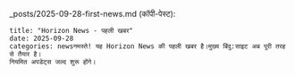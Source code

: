 _posts/2025-09-28-first-news.md (कॉपी-पेस्ट):
```markdownlayout: post
title: "Horizon News - पहली खबर"
date: 2025-09-28
categories: newsनमस्ते! यह Horizon News की पहली खबर है।मुख्य बिंदु:साइट अब पूरी तरह से तैयार है।
नियमित अपडेट्स जल्द शुरू होंगे।

